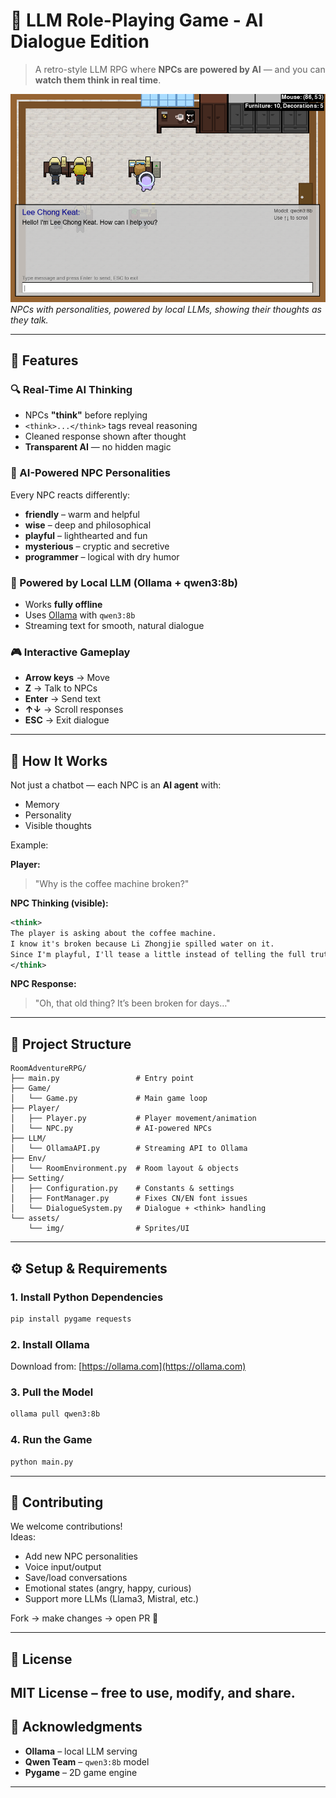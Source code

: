 # 🧠 LLM Role-Playing Game - AI Dialogue Edition

> A retro-style LLM RPG where **NPCs are powered by AI** — and you can **watch them think in real time**.

![Game Screenshot](/Assets/main.png)  
*NPCs with personalities, powered by local LLMs, showing their thoughts as they talk.*

---

## 🌟 Features

### 🔍 Real-Time AI Thinking
- NPCs **"think"** before replying
- `<think>...</think>` tags reveal reasoning
- Cleaned response shown after thought
- **Transparent AI** — no hidden magic

### 🤖 AI-Powered NPC Personalities
Every NPC reacts differently:
- **friendly** – warm and helpful  
- **wise** – deep and philosophical  
- **playful** – lighthearted and fun  
- **mysterious** – cryptic and secretive  
- **programmer** – logical with dry humor  

### 🧩 Powered by Local LLM (Ollama + qwen3:8b)
- Works **fully offline**
- Uses [Ollama](https://ollama.com) with `qwen3:8b`
- Streaming text for smooth, natural dialogue

### 🎮 Interactive Gameplay
- **Arrow keys** → Move  
- **Z** → Talk to NPCs  
- **Enter** → Send text  
- **↑↓** → Scroll responses  
- **ESC** → Exit dialogue  

---

## 🚀 How It Works

Not just a chatbot — each NPC is an **AI agent** with:
- Memory  
- Personality  
- Visible thoughts  

Example:

**Player:**  
> "Why is the coffee machine broken?"

**NPC Thinking (visible):**
```xml
<think>
The player is asking about the coffee machine.
I know it's broken because Li Zhongjie spilled water on it.
Since I'm playful, I'll tease a little instead of telling the full truth.
</think>
```

**NPC Response:**  
> "Oh, that old thing? It’s been broken for days…"

---

## 📂 Project Structure

```
RoomAdventureRPG/
├── main.py                 # Entry point
├── Game/
│   └── Game.py             # Main game loop
├── Player/
│   ├── Player.py           # Player movement/animation
│   └── NPC.py              # AI-powered NPCs
├── LLM/
│   └── OllamaAPI.py        # Streaming API to Ollama
├── Env/
│   └── RoomEnvironment.py  # Room layout & objects
├── Setting/
│   ├── Configuration.py    # Constants & settings
│   ├── FontManager.py      # Fixes CN/EN font issues
│   └── DialogueSystem.py   # Dialogue + <think> handling
└── assets/
    └── img/                # Sprites/UI
```

---

## ⚙️ Setup & Requirements

### 1. Install Python Dependencies
```bash
pip install pygame requests
```

### 2. Install Ollama
Download from: [https://ollama.com](https://ollama.com)

### 3. Pull the Model
```bash
ollama pull qwen3:8b
```

### 4. Run the Game
```bash
python main.py
```

---

## 🤝 Contributing

We welcome contributions!  
Ideas:
- Add new NPC personalities  
- Voice input/output  
- Save/load conversations  
- Emotional states (angry, happy, curious)  
- Support more LLMs (Llama3, Mistral, etc.)  

Fork → make changes → open PR 🚀

---

## 📜 License
MIT License – free to use, modify, and share.
---

## 🙏 Acknowledgments
- **Ollama** – local LLM serving  
- **Qwen Team** – `qwen3:8b` model  
- **Pygame** – 2D game engine  
---
